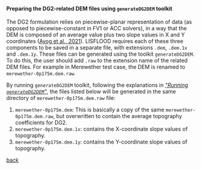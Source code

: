#### Preparing the DG2-related DEM files using `generateDG2DEM` toolkit

The DG2 formulation relies on piecewise-planar representation of data (as opposed to piecewise-constant in FV1 or ACC solvers), in a way that the DEM is composed of an average value plus two slope values in X and Y coordinates ([Ayog et al., 2021](https://www.sciencedirect.com/science/article/abs/pii/S0022169420313858)). LISFLOOD requires each of these three components to be saved in a separate file, with extensions `.dem`, `.dem.1x` and `.dem.1y`. These files can be generated using the toolkit `generateDG2DEM`. To do this, the user should add `.raw` to the extension name of the related DEM files. For example in Merewether test case, the DEM is renamed to  `merewether-0p175m.dem.raw`. 

By running `generateDG2DEM` toolkit, following the explanations in [_"Running `generateDG2DEM`"_](), the files listed below will be generated in the same directory of `merewether-0p175m.dem.raw` file:

1.	`merewether-0p175m.dem`: This is basically a copy of the same `merewether-0p175m.dem.raw`, but overwritten to contain the average topography coefficients for DG2.
2.	`merewether-0p175m.dem.1x`: contains the X-coordinate slope values of topography.
3.	`merewether-0p175m.dem.1y`: contains the Y-coordinate slope values of topography.


[back](/Merewether2.md)
